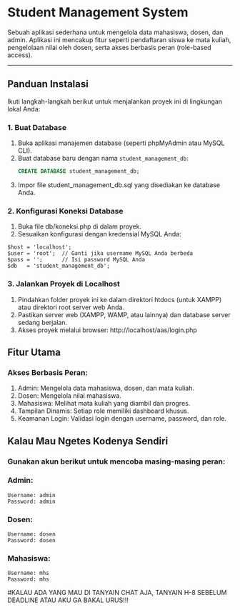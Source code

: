 # Student Management System

Sebuah aplikasi sederhana untuk mengelola data mahasiswa, dosen, dan admin. Aplikasi ini mencakup fitur seperti pendaftaran siswa ke mata kuliah, pengelolaan nilai oleh dosen, serta akses berbasis peran (role-based access).

---

## Panduan Instalasi

Ikuti langkah-langkah berikut untuk menjalankan proyek ini di lingkungan lokal Anda:

### 1. Buat Database
1. Buka aplikasi manajemen database (seperti phpMyAdmin atau MySQL CLI).
2. Buat database baru dengan nama `student_management_db`:
   ```sql
   CREATE DATABASE student_management_db;
3. Impor file student_management_db.sql yang disediakan ke database Anda.

### 2. Konfigurasi Koneksi Database
1. Buka file db/koneksi.php di dalam proyek.
2. Sesuaikan konfigurasi dengan kredensial MySQL Anda:
```
$host = 'localhost';
$user = 'root';  // Ganti jika username MySQL Anda berbeda
$pass = '';      // Isi password MySQL Anda
$db   = 'student_management_db';

```
### 3. Jalankan Proyek di Localhost
1. Pindahkan folder proyek ini ke dalam direktori htdocs (untuk XAMPP) atau direktori root server web Anda.
2. Pastikan server web (XAMPP, WAMP, atau lainnya) dan database server sedang berjalan.
3. Akses proyek melalui browser: http://localhost/aas/login.php

## Fitur Utama

### Akses Berbasis Peran:
1. Admin: Mengelola data mahasiswa, dosen, dan mata kuliah.
2. Dosen: Mengelola nilai mahasiswa.
3. Mahasiswa: Melihat mata kuliah yang diambil dan progres.
4. Tampilan Dinamis: Setiap role memiliki dashboard khusus.
5. Keamanan Login: Validasi login dengan username, password, dan role.

## Kalau Mau Ngetes Kodenya Sendiri 
### Gunakan akun berikut untuk mencoba masing-masing peran:

### Admin:
```
Username: admin
Password: admin
```
### Dosen:
```
Username: dosen
Password: dosen
```
### Mahasiswa:
```
Username: mhs
Password: mhs
```

#KALAU ADA YANG MAU DI TANYAIN CHAT AJA, TANYAIN H-8 SEBELUM DEADLINE ATAU AKU GA BAKAL URUS!!!